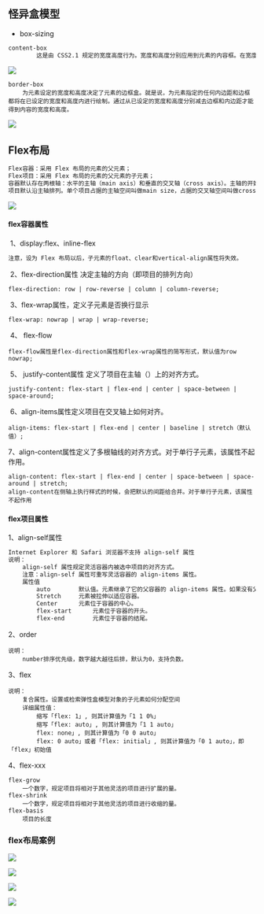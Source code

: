 ## 怪异盒模型

+  box-sizing

```txt
content-box
		这是由 CSS2.1 规定的宽度高度行为。宽度和高度分别应用到元素的内容框。在宽度和高度之外绘制元素的内边距和边框。
```

![](./img/20-1.png)

	border-box
		为元素设定的宽度和高度决定了元素的边框盒。就是说，为元素指定的任何内边距和边框都将在已设定的宽度和高度内进行绘制。通过从已设定的宽度和高度分别减去边框和内边距才能得到内容的宽度和高度。

![](./img/20-2.png)





## Flex布局

```txt
Flex容器：采用 Flex 布局的元素的父元素；
Flex项目：采用 Flex 布局的元素的父元素的子元素；
容器默认存在两根轴：水平的主轴（main axis）和垂直的交叉轴（cross axis）。主轴的开始位置（与边框的交叉点）叫做main start，结束位置叫做main end；交叉轴的开始位置叫做cross start，结束位置叫做cross end。
项目默认沿主轴排列。单个项目占据的主轴空间叫做main size，占据的交叉轴空间叫做cross size。
```

![](./img/20-3.png)

#### flex容器属性

​	1、display:flex、inline-flex

```txt
注意，设为 Flex 布局以后，子元素的float、clear和vertical-align属性将失效。
```

​	2、flex-direction属性 决定主轴的方向（即项目的排列方向）

```
flex-direction: row | row-reverse | column | column-reverse;
```

​	3、flex-wrap属性，定义子元素是否换行显示

```
flex-wrap: nowrap | wrap | wrap-reverse;
```

​	4、 flex-flow 

```
flex-flow属性是flex-direction属性和flex-wrap属性的简写形式，默认值为row nowrap;
```

​	5、 justify-content属性 定义了项目在主轴（）上的对齐方式。

```
justify-content: flex-start | flex-end | center | space-between | space-around;
```

​	6、align-items属性定义项目在交叉轴上如何对齐。

```
align-items: flex-start | flex-end | center | baseline | stretch（默认值）;
```

​	7、align-content属性定义了多根轴线的对齐方式。对于单行子元素，该属性不起作用。

```
align-content: flex-start | flex-end | center | space-between | space-around | stretch;
align-content在侧轴上执行样式的时候，会把默认的间距给合并。对于单行子元素，该属性不起作用
```



#### flex项目属性

1、align-self属性

```txt
Internet Explorer 和 Safari 浏览器不支持 align-self 属性
说明：
	align-self 属性规定灵活容器内被选中项目的对齐方式。
	注意：align-self 属性可重写灵活容器的 align-items 属性。
	属性值
		auto 		默认值。元素继承了它的父容器的 align-items 属性。如果没有父容器则为 "stretch"。
		Stretch		元素被拉伸以适应容器。
		Center		元素位于容器的中心。
		flex-start		元素位于容器的开头。
		flex-end		元素位于容器的结尾。
```

2、order

```
说明：
	number排序优先级，数字越大越往后排，默认为0，支持负数。
```

3、flex

```
说明：
	复合属性。设置或检索弹性盒模型对象的子元素如何分配空间
	详细属性值：
		缩写「flex: 1」, 则其计算值为「1 1 0%」
		缩写「flex: auto」, 则其计算值为「1 1 auto」
		flex: none」, 则其计算值为「0 0 auto」
		flex: 0 auto」或者「flex: initial」, 则其计算值为「0 1 auto」，即「flex」初始值
```

4、flex-xxx

```
flex-grow
	一个数字，规定项目将相对于其他灵活的项目进行扩展的量。
flex-shrink
	一个数字，规定项目将相对于其他灵活的项目进行收缩的量。
flex-basis
	项目的长度
```



### flex布局案例

![](./img/20-4.png)

![](./img/20-7.png)

![](./img/20-5.png)

![](./img/20-6.png)

